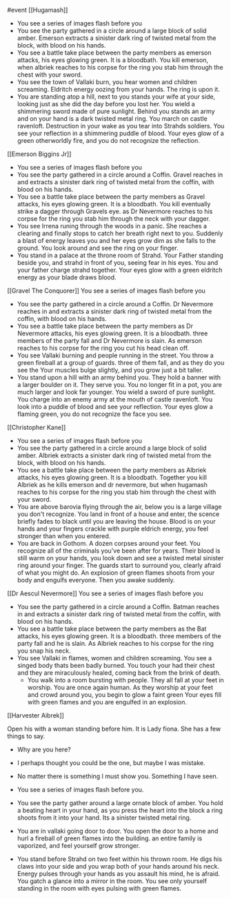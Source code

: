 #event 
[[Hugamash]]
- You see a series of images flash before you
- You see the party gathered in a circle around a large block of solid amber. Emerson extracts a sinister dark ring of twisted metal from the block, with blood on his hands.
- You see a battle take place between the party members as emerson attacks, his eyes glowing green. It is a bloodbath. You kill emerson, when albriek reaches to his corpse for the ring you stab him through the chest with your sword.
- You see the town of Vallaki burn, you hear women and children screaming. Eldritch energy oozing from your hands. The ring is upon it.
- You are standing atop a hill, next to you stands your wife at your side, looking just as she did the day before you lost her. You wield a shimmering sword made of pure sunlight. Behind you stands an army and on your hand is a dark twisted metal ring. You march on castle ravenloft. Destruction in your wake as you tear into Strahds soldiers. You see your reflection in a shimmering puddle of blood. Your eyes glow of a green otherworldly fire, and you do not recognize the reflection. 

[[Emerson Biggins Jr]]
- You see a series of images flash before you
- You see the party gathered in a circle around a Coffin. Gravel reaches in and extracts a sinister dark ring of twisted metal from the coffin, with blood on his hands.
- You see a battle take place between the party members as Gravel attacks, his eyes glowing green. It is a bloodbath. You kill eventually strike a dagger through Gravels eye. as Dr Nevermore reaches to his corpse for the ring you stab him through the neck with your dagger.
- You see Irrena runing through the woods in a panic. She reaches a clearing and finally stops to catch her breath right next to you. Suddenly a blast of energy leaves you and her eyes grow dim as she falls to the ground. You look around and see the ring on your finger.
- You stand in a palace at the throne room of Strahd. Your Father standing beside you, and strahd in front of you, seeing fear in his eyes. You and your father charge strahd together. Your eyes glow with a green eldritch energy as your blade draws blood.

[[Gravel The Conquorer]]
You see a series of images flash before you
- You see the party gathered in a circle around a Coffin. Dr Nevermore reaches in and extracts a sinister dark ring of twisted metal from the coffin, with blood on his hands.
- You see a battle take place between the party members as Dr Nevermore attacks, his eyes glowing green. It is a bloodbath. three members of the party fall and Dr Nevermore is slain. As emerson reaches to his corpse for the ring you cut his head clean off.
- You see Vallaki burning and people running in the street. You throw a green fireball at a group of guards. three of them fall, and as they do you see the Your muscles bulge slightly, and you grow just a bit taller.
- You stand upon a hill with an army behind you. They hold a banner with a larger boulder on it. They serve you. You no longer fit in a pot, you are much larger and look far younger. You wield a sword of pure sunlight. You charge into an enemy army at the mouth of castle ravenloft. You look into a puddle of blood and see your reflection. Your eyes glow a flaming green, you do not recognize the face you see.

[[Christopher Kane]]
- You see a series of images flash before you
- You see the party gathered in a circle around a large block of solid amber. Albriek extracts a sinister dark ring of twisted metal from the block, with blood on his hands.
- You see a battle take place between the party members as Albriek attacks, his eyes glowing green. It is a bloodbath. Together you kill Albriek as he kills emerson and dr nevermore, but when hugamash reaches to his corpse for the ring you stab him through the chest with your sword.
- You are above barovia flying through the air, below you is a large village you don't recognize. You land in front of a house and enter, the scence briefly fades to black until you are leaving the house. Blood is on your hands and your fingers crackle with purple eldrich energy, you feel stronger than when you entered. 
- You are back in Gothom. A dozen corpses around your feet. You recognize all of the criminals you've been after for years. Their blood is still warm on your hands, you look down and see a twisted metal sinister ring around your finger. The guards start to surround you, clearly afraid of what you might do. An explosion of green flames shoots from your body and engulfs everyone. Then you awake suddenly. 

[[Dr Aescul Nevermore]]
You see a series of images flash before you
- You see the party gathered in a circle around a Coffin. Batman reaches in and extracts a sinister dark ring of twisted metal from the coffin, with blood on his hands.
- You see a battle take place between the party members as the Bat attacks, his eyes glowing green. It is a bloodbath. three members of the party fall and he is slain. As Albriek reaches to his corpse for the ring you snap his neck.
- You see Vallaki in flames, women and children screaming. You see a singed body thats been badly burned. You touch your had their chest and they are miraculously healed, coming back from the brink of death. 
  - You walk into a room bursting with people. They all fall at your feet in worship. You are once again human. As they worship at your feet and crowd around you, you begin to glow a faint green Your eyes fill with green flames and you are engulfed in an explosion.

[[Harvester Aibrek]]

Open his with a woman standing before him. It is Lady fiona. She has a few things to say.
- Why are you here?
- I perhaps thought you could be the one, but maybe I was mistake.
- No matter there is something I must show you. Something I have seen. 



- You see a series of images flash before you. 
-  You see the party gather around a large ornate block of amber. You hold a beating heart in your hand, as you press the heart into the block a ring shoots from it into your hand. Its a sinister twisted metal ring.
- You are in vallaki going door to door. You open the door to a home and hurl a fireball of green flames into the building. an entire family is vaporized, and feel yourself grow stronger. 
- You stand before Strahd on two feet within his thrown room. He digs his claws into your side and you wrap both of your hands around his neck. Energy pulses through your hands as you assault his mind, he is afraid. You gatch a glance into a mirror in the room. You see only yourself standing in the room with eyes pulsing with green flames. 
